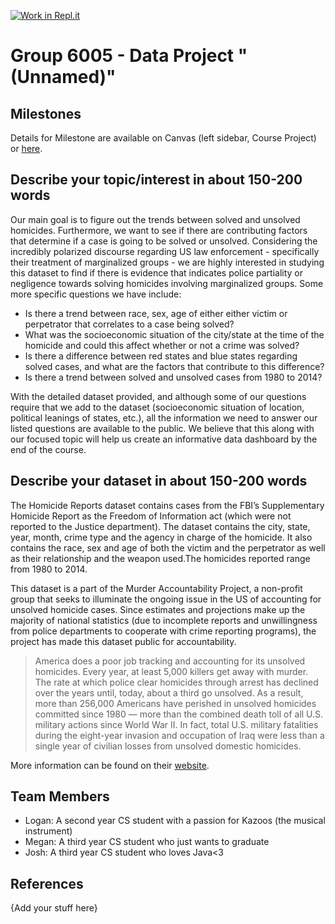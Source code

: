 [![Work in Repl.it](https://classroom.github.com/assets/work-in-replit-14baed9a392b3a25080506f3b7b6d57f295ec2978f6f33ec97e36a161684cbe9.svg)](https://classroom.github.com/online_ide?assignment_repo_id=312418&assignment_repo_type=GroupAssignmentRepo)
# Group 6005 - Data Project "(Unnamed)"

## Milestones

Details for Milestone are available on Canvas (left sidebar, Course Project) or [here](https://firas.moosvi.com/courses/data301/project/milestone01.html).

## Describe your topic/interest in about 150-200 words

Our main goal is to figure out the trends between solved and unsolved homicides. Furthermore, we want to see if there are contributing factors that determine if a case is going to be solved or unsolved. Considering the incredibly polarized discourse regarding US law enforcement - specifically their treatment of marginalized groups - we are highly interested in studying this dataset to find if there is evidence that indicates police partiality or negligence towards solving homicides involving marginalized groups. Some more specific questions we have include:

- Is there a trend between race, sex, age of either either victim or perpetrator that correlates to a case being solved?
- What was the socioeconomic situation of the city/state at the time of the homicide and could this affect whether or not a crime was solved?
- Is there a difference between red states and blue states regarding solved cases, and what are the factors that contribute to this difference?
- Is there a trend between solved and unsolved cases from 1980 to 2014?

With the detailed dataset provided, and although some of our questions require that we add to the dataset (socioeconomic situation of location, political leanings of states, etc.), all the information we need to answer our listed questions are available to the public. We believe that this along with our focused topic will help us create an informative data dashboard by the end of the course.


## Describe your dataset in about 150-200 words

The Homicide Reports dataset contains cases from the FBI’s Supplementary Homicide Report as the Freedom of Information act (which were not reported to the Justice department). 
The dataset contains the city, state, year, month, crime type and the agency in charge of the homicide. It also contains the race, sex and age of both the victim and the perpetrator as well as their relationship and the weapon used.The homicides reported range from 1980 to 2014.

This dataset is a part of the Murder Accountability Project, a non-profit group that seeks to illuminate the ongoing issue in the US of accounting for unsolved homicide cases. Since estimates and projections make up the majority of national statistics (due to incomplete reports and unwillingness from police departments to cooperate with crime reporting programs), the project has made this dataset public for accountability. 

> America does a poor job tracking and accounting for its unsolved homicides. Every year, at least 5,000 killers get away with murder. The rate at which police clear homicides through arrest has declined over the years until, today, about a third go unsolved.
> As a result, more than 256,000 Americans have perished in unsolved homicides committed since 1980 —  more than the combined death toll of all U.S. military actions since World War II. In fact, total U.S. military fatalities during the eight-year invasion and occupation of Iraq were less than a single year of civilian losses from unsolved domestic homicides.

More information can be found on their [website](http://www.murderdata.org/).


## Team Members

- Logan: A second year CS student with a passion for Kazoos (the musical instrument)
- Megan: A third year CS student who just wants to graduate
- Josh: A third year CS student who loves Java<3

## References

{Add your stuff here}
